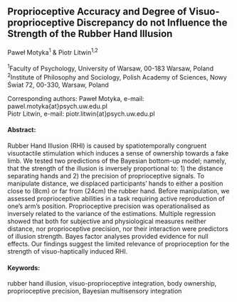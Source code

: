 ## Proprioceptive Accuracy and Degree of Visuo-proprioceptive Discrepancy do not Influence the Strength of the Rubber Hand Illusion

Paweł Motyka<sup>1</sup> & Piotr Litwin<sup>1</sup><sup>,</sup><sup>2</sup>
<br/>
<br/>
<sup>1</sup>Faculty of Psychology, University of Warsaw, 00-183 Warsaw, Poland <br/>
<sup>2</sup>Institute of Philosophy and Sociology, Polish Academy of Sciences, Nowy Świat 72, 00-330, Warsaw, Poland <br/>

Corresponding authors: Paweł Motyka, e-mail: pawel.motyka{at}psych.uw.edu.pl <br/> Piotr Litwin, e-mail: piotr.litwin{at}psych.uw.edu.pl
<br/>

#### Abstract:

Rubber Hand Illusion (RHI) is caused by spatiotemporally congruent visuotactile stimulation which induces a sense of ownership towards a fake limb. We tested two predictions of the Bayesian bottom-up model; namely, that the strength of the illusion is inversely proportional to: 1) the distance separating hands and 2) the precision of proprioceptive signals. To manipulate distance, we displaced participants’ hands to either a position close to (8cm) or far from (24cm) the rubber hand. Before manipulation, we assessed proprioceptive abilities in a task requiring active reproduction of one’s arm’s position. Proprioceptive precision was operationalised as inversely related to the variance of the estimations. Multiple regression showed that both for subjective and physiological measures neither distance, nor proprioceptive precision, nor their interaction were predictors of illusion strength. Bayes factor analyses provided evidence for null effects. Our findings suggest the limited relevance of proprioception for the strength of visuo-haptically induced RHI. 

#### Keywords: 
rubber hand illusion, visuo-proprioceptive integration, body ownership, proprioceptive precision, Bayesian multisensory integration

